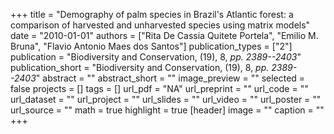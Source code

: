 +++
title = "Demography of palm species in Brazil's Atlantic forest: a comparison of harvested and unharvested species using matrix models"
date = "2010-01-01"
authors = ["Rita De Cassia Quitete Portela", "Emilio M. Bruna", "Flavio Antonio Maes dos Santos"]
publication_types = ["2"]
publication = "Biodiversity and Conservation, (19), 8, _pp. 2389--2403_"
publication_short = "Biodiversity and Conservation, (19), 8, _pp. 2389--2403_"
abstract = ""
abstract_short = ""
image_preview = ""
selected = false
projects = []
tags = []
url_pdf = "NA"
url_preprint = ""
url_code = ""
url_dataset = ""
url_project = ""
url_slides = ""
url_video = ""
url_poster = ""
url_source = ""
math = true
highlight = true
[header]
image = ""
caption = ""
+++
